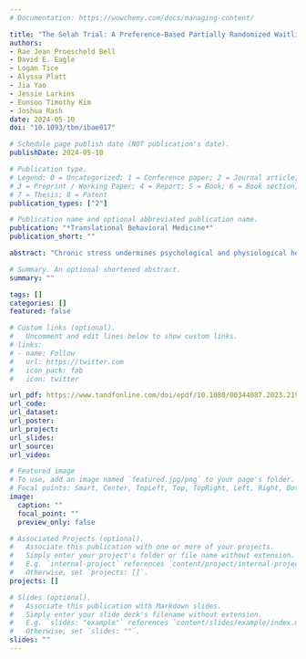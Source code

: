 ```yaml
---
# Documentation: https://wowchemy.com/docs/managing-content/

title: "The Selah Trial: A Preference-Based Partially Randomized Waitlist Control Study of Three Stress Management Interventions."
authors:
- Rae Jean Proeschold Bell
- David E. Eagle
- Logan Tice
- Alyssa Platt
- Jia Yao
- Jessie Larkins
- Eunsoo Timothy Kim
- Joshua Rash
date: 2024-05-10
doi: "10.1093/tbm/ibae017"

# Schedule page publish date (NOT publication's date).
publishDate: 2024-05-10

# Publication type.
# Legend: 0 = Uncategorized; 1 = Conference paper; 2 = Journal article;
# 3 = Preprint / Working Paper; 4 = Report; 5 = Book; 6 = Book section;
# 7 = Thesis; 8 = Patent
publication_types: ["2"]

# Publication name and optional abbreviated publication name.
publication: "*Translational Behavioral Medicine*"
publication_short: ""

abstract: "Chronic stress undermines psychological and physiological health. We tested three remotely delivered stress management interventions among clergy, accounting for intervention preferences. United Methodist clergy in North Carolina enrolled in a partially randomized, preference-based waitlist control trial. The interventions were: mindfulness-based stress reduction (MBSR), Daily Examen prayer practice, and Stress Proofing (stress inoculation plus breathing skills). Co-primary outcomes were symptoms of stress (Calgary Symptoms of Stress Inventory) and 48-hour ambulatory heart rate variability (HRV) at 12 weeks compared to waitlist control. Survey data were collected at 0, 12, and 24 weeks and 48-hour ambulatory HRV at 0 and 12 weeks. The 255 participants were 91% White and 48% female. Forty-nine participants (22%) without a preference were randomly assigned between the three interventions (n = 40) and waitlist control (n = 9). Two hundred six participants (78%) with a preference were randomly assigned to waitlist control (n = 62) or their preferred intervention (n = 144). Compared to waitlist control, MBSR [mean difference (MD) = −0.30, 95% CI: −0.41, −0.20; P < .001] and Stress Proofing (MD = −0.27, 95% CI: −0.40, −0.14; P < .001) participants had lower stress symptoms at 12 weeks; Daily Examen participants did not until 24 weeks (MD = −0.24, 95% CI: −0.41, −0.08). MBSR participants demonstrated improvement in HRV at 12 weeks (MD = +3.32 ms; 95% CI: 0.21, 6.44; P = .036). MBSR demonstrated robust improvement in self-reported and objective physical correlates of stress; Stress Proofing and Daily Examen resulted in improvements in self-reported correlates of stress. These brief practices were sustainable and beneficial for United Methodist clergy during the heightened stressors of the COVID pandemic. ClinicalTrials.gov identifier: NCT04625777."

# Summary. An optional shortened abstract.
summary: ""

tags: []
categories: []
featured: false

# Custom links (optional).
#   Uncomment and edit lines below to show custom links.
# links:
# - name: Follow
#   url: https://twitter.com
#   icon_pack: fab
#   icon: twitter

url_pdf: https://www.tandfonline.com/doi/epdf/10.1080/00344087.2023.2199240
url_code:
url_dataset:
url_poster:
url_project:
url_slides:
url_source:
url_video:

# Featured image
# To use, add an image named `featured.jpg/png` to your page's folder. 
# Focal points: Smart, Center, TopLeft, Top, TopRight, Left, Right, BottomLeft, Bottom, BottomRight.
image:
  caption: ""
  focal_point: ""
  preview_only: false

# Associated Projects (optional).
#   Associate this publication with one or more of your projects.
#   Simply enter your project's folder or file name without extension.
#   E.g. `internal-project` references `content/project/internal-project/index.md`.
#   Otherwise, set `projects: []`.
projects: []

# Slides (optional).
#   Associate this publication with Markdown slides.
#   Simply enter your slide deck's filename without extension.
#   E.g. `slides: "example"` references `content/slides/example/index.md`.
#   Otherwise, set `slides: ""`.
slides: ""
---
```

